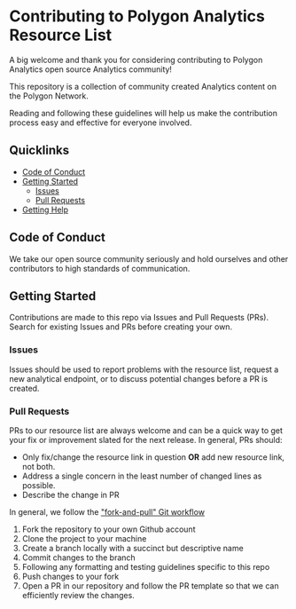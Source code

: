 # Contributing to Polygon Analytics Resource List

A big welcome and thank you for considering contributing to Polygon Analytics open source Analytics community!

This repository is a collection of community created Analytics content on the Polygon Network.

Reading and following these guidelines will help us make the contribution process easy and effective for everyone involved. 

## Quicklinks

* [Code of Conduct](#code-of-conduct)
* [Getting Started](#getting-started)
    * [Issues](#issues)
    * [Pull Requests](#pull-requests)
* [Getting Help](#getting-help)

## Code of Conduct

We take our open source community seriously and hold ourselves and other contributors to high standards of communication. 

## Getting Started

Contributions are made to this repo via Issues and Pull Requests (PRs). Search for existing Issues and PRs before creating your own.

### Issues

Issues should be used to report problems with the resource list, request a new analytical endpoint, or to discuss potential changes before a PR is created. 

### Pull Requests

PRs to our resource list are always welcome and can be a quick way to get your fix or improvement slated for the next release. In general, PRs should:

- Only fix/change the resource link in question **OR** add new resource link, not both.
- Address a single concern in the least number of changed lines as possible.
- Describe the change in PR

In general, we follow the ["fork-and-pull" Git workflow](https://github.com/susam/gitpr)

1. Fork the repository to your own Github account
2. Clone the project to your machine
3. Create a branch locally with a succinct but descriptive name
4. Commit changes to the branch
5. Following any formatting and testing guidelines specific to this repo
6. Push changes to your fork
7. Open a PR in our repository and follow the PR template so that we can efficiently review the changes.
